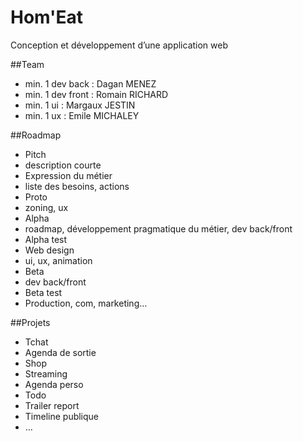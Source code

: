 # Hom'Eat

Conception et développement d’une application web

##Team

- min. 1 dev back : Dagan MENEZ
- min. 1 dev front : Romain RICHARD
- min. 1 ui : Margaux JESTIN
- min. 1 ux : Emile MICHALEY

##Roadmap

- Pitch
 - description courte
- Expression du métier
 - liste des besoins, actions
- Proto
 - zoning, ux
- Alpha
 - roadmap, développement pragmatique du métier, dev back/front
- Alpha test
- Web design
 - ui, ux, animation
- Beta
 - dev back/front
- Beta test
- Production, com, marketing…

##Projets

- Tchat 
- Agenda de sortie
- Shop
- Streaming
- Agenda perso
- Todo
- Trailer report
- Timeline publique
- …
